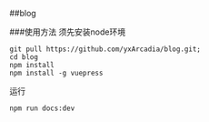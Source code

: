 ##blog

###使用方法
须先安装node环境
```jshelllanguage
git pull https://github.com/yxArcadia/blog.git;
cd blog
npm install
npm install -g vuepress
```
运行
```jshelllanguage
npm run docs:dev 
```

